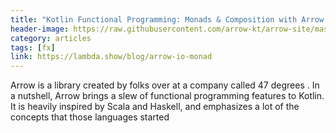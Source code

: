 ```yaml
---
title: "Kotlin Functional Programming: Monads & Composition with Arrow Fx"
header-image: https://raw.githubusercontent.com/arrow-kt/arrow-site/master/docs/img/fx/arrow-fx-brand-sidebar.svg?sanitize=true
category: articles
tags: [fx]
link: https://lambda.show/blog/arrow-io-monad
---
```

Arrow is a library created by folks over at a company called  47 degrees . In a nutshell, Arrow brings a slew of functional programming features to Kotlin. It is heavily inspired by Scala and Haskell, and emphasizes a lot of the concepts that those languages started
